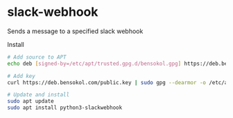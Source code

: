 # slack-webhook

Sends a message to a specified slack webhook

Install
```bash
# Add source to APT
echo deb [signed-by=/etc/apt/trusted.gpg.d/bensokol.gpg] https://deb.bensokol.com/debian public main | sudo tee /etc/apt/sources.list.d/deb.bensokol.com.list

# Add key
curl https://deb.bensokol.com/public.key | sudo gpg --dearmor -o /etc/apt/trusted.gpg.d/bensokol.gpg

# Update and install
sudo apt update
sudo apt install python3-slackwebhook
```
